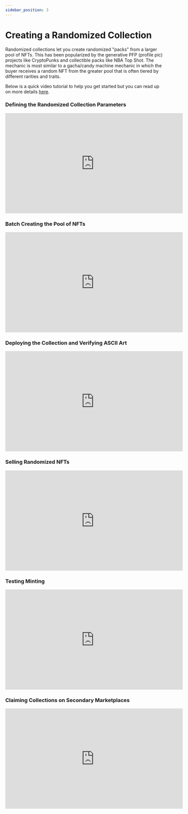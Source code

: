 ```yaml
---
sidebar_position: 3
---
```


# Creating a Randomized Collection

Randomized collections let you create randomized "packs" from a larger pool of NFTs. This has been popularized by the generative PFP (profile pic) projects like CryptoPunks and collectible packs like NBA Top Shot. The mechanic is most similar to a gacha/candy machine mechanic in which the buyer receives a random NFT from the greater pool that is often tiered by different rarities and traits. 

Below is a quick video tutorial to help you get started but you can read up on more details [here](https://docs.easely.io/docs/collections-and-features/rand-collection). 

### Defining the Randomized Collection Parameters

<iframe width="560" height="315" src="https://www.youtube.com/embed/yEtrkmzCNuM" title="YouTube video player" frameborder="0" allow="accelerometer; autoplay; clipboard-write; encrypted-media; gyroscope; picture-in-picture" allowfullscreen></iframe>

### Batch Creating the Pool of NFTs

<iframe width="560" height="315" src="https://www.youtube.com/embed/CgS3LUmnDxo" title="YouTube video player" frameborder="0" allow="accelerometer; autoplay; clipboard-write; encrypted-media; gyroscope; picture-in-picture" allowfullscreen></iframe>

### Deploying the Collection and Verifying ASCII Art

<iframe width="560" height="315" src="https://www.youtube.com/embed/qYeR9RJJjLQ" title="YouTube video player" frameborder="0" allow="accelerometer; autoplay; clipboard-write; encrypted-media; gyroscope; picture-in-picture" allowfullscreen></iframe>

### Selling Randomized NFTs

<iframe width="560" height="315" src="https://www.youtube.com/embed/RwKH78fojt4" title="YouTube video player" frameborder="0" allow="accelerometer; autoplay; clipboard-write; encrypted-media; gyroscope; picture-in-picture" allowfullscreen></iframe>

### Testing Minting 

<iframe width="560" height="315" src="https://www.youtube.com/embed/e4GBVxorgws" title="YouTube video player" frameborder="0" allow="accelerometer; autoplay; clipboard-write; encrypted-media; gyroscope; picture-in-picture" allowfullscreen></iframe>

### Claiming Collections on Secondary Marketplaces

<iframe width="560" height="315" src="https://www.youtube.com/embed/uophfGP-GGw" title="YouTube video player" frameborder="0" allow="accelerometer; autoplay; clipboard-write; encrypted-media; gyroscope; picture-in-picture" allowfullscreen></iframe>
